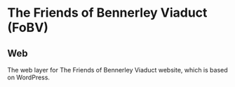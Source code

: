 # The Friends of Bennerley Viaduct (FoBV)

## Web

The web layer for The Friends of Bennerley Viaduct website, which is based on WordPress.